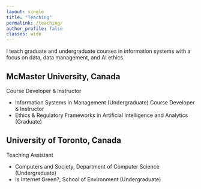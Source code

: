 ```yaml
---
layout: single
title: "Teaching"
permalink: /teaching/
author_profile: false
classes: wide
---
```


I teach graduate and undergraduate courses in information systems with a focus on data, data management, and AI ethics.

## McMaster University, Canada 
Course Developer & Instructor
- Information Systems in Management (Undergraduate)
Course Developer & Instructor
- Ethics & Regulatory Frameworks in Artificial Intelligence and Analytics (Graduate)
## University of Toronto, Canada 
Teaching Assistant
- Computers and Society, Department of Computer Science (Undergraduate)
- Is Internet Green?, School of Environment (Undergraduate)
